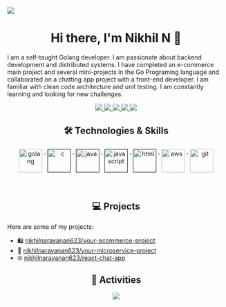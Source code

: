 ![](assets/header.png)

<h1 align="center">Hi there, I'm Nikhil N 👋</h1>

I am a self-taught Golang developer.  I am passionate about backend development and distributed systems. I have completed an e-commerce main project and several mini-projects in the Go Programing language and collaborated on a chatting app project with a front-end developer. I am familiar with clean code architecture and unit testing. I am constantly learning and looking for new challenges.

<p align="center"> 
 <a href="https://github.com/nikhilnarayanan623" alt="Your GitHub">
   <img src="https://img.shields.io/badge/%20-GitHub-black?logo=GitHub&logoColor=white&style=for-the-badge" />
 </a>
 <a href="https://www.linkedin.com/in/nikhil623" alt="Your LinkedIn">
   <img src="https://img.shields.io/badge/%20-LinkedIn-%230A66C2?logo=linkedin&logoColor=white&style=for-the-badge&link=https://www.linkedin.com/in/your_linkedin_profile" />
 </a>
 <a href="https://leetcode.com/nikhil623/" alt="Your LeetCode">
   <img src="https://img.shields.io/badge/%20-LeetCode-%23FFA116?logo=leetcode&logoColor=white&style=for-the-badge" />
 </a>
 <a href="https://your-blog.netlify.app" alt="Your Blog">
   <img src="tps://img.shields.io/badge/%20-Blog-%23FF5722?logo=blogger&logoColor=white&style=for-the-badge" />
 </a>
 <a>
   <img src="https://komarev.com/ghpvc/?username=nikhilnarayanan623&color=ff69b4&style=for-the-badge" />
 </a>
</p>

<h2 align="center">🛠 Technologies & Skills</h2>

<p align="center">
    <a href="https://golang.org/">
        <img src="https://cdn.jsdelivr.net/gh/devicons/devicon/icons/go/go-original.svg" alt="golang" width="54"
            height="54" style="vertical-align:top; margin:4px;">
    </a>
    <a href="">
        <img src="https://cdn.jsdelivr.net/gh/devicons/devicon/icons/c/c-original.svg" alt="c" width="54" height="54"
            style="vertical-align:top; margin:4px;">
    </a>
    <a href="">
        <img src="https://cdn.jsdelivr.net/gh/devicons/devicon/icons/java/java-original.svg" alt="java" width="54"
            height="54" style="vertical-align:top; margin:4px;">
    </a>
    <a href="">
        <img src="https://cdn.jsdelivr.net/gh/devicons/devicon/icons/javascript/javascript-original.svg" alt="javascript"
            width="54" height="54" style="vertical-align:top; margin:4px">
    </a>
    <a href="">
        <img src="https://cdn.jsdelivr.net/gh/devicons/devicon/icons/html5/html5-original.svg" alt="html" width="54"
            height="54" style="vertical-align:top; margin:4px">
    </a>
    <a href="https://aws.amazon.com/">
        <img src="https://cdn.jsdelivr.net/gh/devicons/devicon/icons/amazonwebservices/amazonwebservices-original.svg"
            alt="aws" width="54" height="54" style="vertical-align:top; margin:4px;">
    </a>
    <a href="https://git-scm.com/">
        <img src="https://cdn.jsdelivr.net/gh/devicons/devicon/icons/git/git-original.svg" alt="git" width="54"
            height="54" style="vertical-align:top; margin:4px;">
    </a>
</p>

<br/>

<h2 align="center">💻 Projects</h2>

<p align="left">
  Here are some of my projects:
</p>

- 🛍️ [nikhilnarayanan623/your-ecommerce-project](https://github.com/nikhilnarayanan623/ecommerce-gin-clean-arch)
- 🚃 [nikhilnarayanan623/your-microservice-project](https://github.com/nikhilnarayanan623/ecommerce-microservice-clean-arch)
- 🌐 [nikhilnarayanan623/react-chat-app](https://github.com/nikhilnarayanan623/react-go-messenger)

<h2 align="center">🚀 Activities</h2>
<p align="center">
  <a href="#" alt="Your GitHub Stats"><img src="https://github-readme-stats.vercel.app/api?username=nikhilnarayanan623" /></a>
</p>
